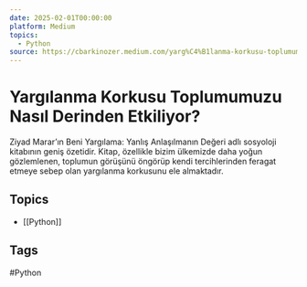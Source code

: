 ```yaml
---
date: 2025-02-01T00:00:00
platform: Medium
topics:
  - Python
source: https://cbarkinozer.medium.com/yarg%C4%B1lanma-korkusu-toplumumuzu-nas%C4%B1l-derinden-etkiliyor-94c3413f7c6c
---
```

# Yargılanma Korkusu Toplumumuzu Nasıl Derinden Etkiliyor?

Ziyad Marar’ın Beni Yargılama: Yanlış Anlaşılmanın Değeri adlı sosyoloji kitabının geniş özetidir. Kitap, özellikle bizim ülkemizde daha yoğun gözlemlenen, toplumun görüşünü öngörüp kendi tercihlerinden feragat etmeye sebep olan yargılanma korkusunu ele almaktadır.

## Topics
- [[Python]]

## Tags
#Python